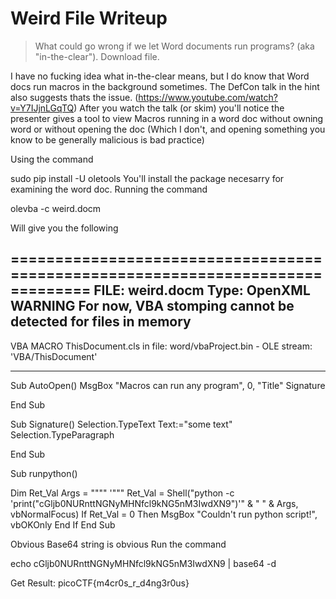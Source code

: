 # Weird File Writeup

> What could go wrong if we let Word documents run programs? (aka "in-the-clear"). Download file.

I have no fucking idea what in-the-clear means, but I do know that Word docs run macros in the background 
sometimes. The DefCon talk in the hint also suggests thats the issue. (https://www.youtube.com/watch?v=Y7IJjnLGqTQ)
After you watch the talk (or skim) you'll notice the presenter gives a tool to view Macros running in a word doc
without owning word or without opening the doc (Which I don't, and opening something you know to be generally 
malicious is bad practice)

Using the command 

sudo pip install -U oletools
You'll install the package necesarry for examining the word doc.
Running the command 

olevba -c weird.docm

Will give you the following

===============================================================================
FILE: weird.docm
Type: OpenXML
WARNING  For now, VBA stomping cannot be detected for files in memory
-------------------------------------------------------------------------------
VBA MACRO ThisDocument.cls 
in file: word/vbaProject.bin - OLE stream: 'VBA/ThisDocument'
- - - - - - - - - - - - - - - - - - - - - - - - - - - - - - - - - - - - - - - 
Sub AutoOpen()
    MsgBox "Macros can run any program", 0, "Title"
    Signature

End Sub
 
 Sub Signature()
    Selection.TypeText Text:="some text"
    Selection.TypeParagraph
    
 End Sub
 
 Sub runpython()

Dim Ret_Val
Args = """" '"""
Ret_Val = Shell("python -c 'print(\"cGljb0NURnttNGNyMHNfcl9kNG5nM3IwdXN9\")'" & " " & Args, vbNormalFocus)
If Ret_Val = 0 Then
   MsgBox "Couldn't run python script!", vbOKOnly
End If
End Sub

Obvious Base64 string is obvious
Run the command 

echo cGljb0NURnttNGNyMHNfcl9kNG5nM3IwdXN9 | base64 -d 

Get Result:
picoCTF{m4cr0s_r_d4ng3r0us}  
